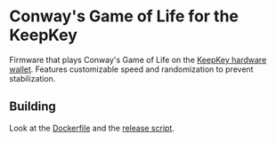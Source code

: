 # Conway's Game of Life for the KeepKey

Firmware that plays Conway's Game of Life on the [KeepKey hardware wallet](https://shapeshift.io/keepkey/). Features customizable speed and randomization to prevent stabilization.

## Building

Look at the [Dockerfile](https://github.com/saagarjha/keepkey-life/blob/master/Dockerfile) and the [release script](https://github.com/saagarjha/keepkey-life/blob/master/scripts/build/docker/device/release.sh).
